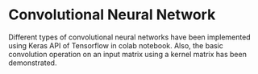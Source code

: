 # Convolutional Neural Network
Different types of convolutional neural networks have been implemented using Keras API of Tensorflow in colab notebook. Also, the basic convolution operation on an input matrix using a kernel matrix has been demonstrated.
